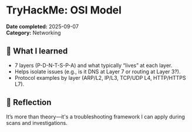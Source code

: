 # TryHackMe: OSI Model

**Date completed:** 2025-09-07  
**Category:** Networking

## 🔑 What I learned
- 7 layers (P-D-N-T-S-P-A) and what typically “lives” at each layer.
- Helps isolate issues (e.g., is it DNS at Layer 7 or routing at Layer 3?).
- Protocol examples by layer (ARP/L2, IP/L3, TCP/UDP L4, HTTP/HTTPS L7).

## 🧠 Reflection
It’s more than theory—it's a troubleshooting framework I can apply during scans and investigations.
